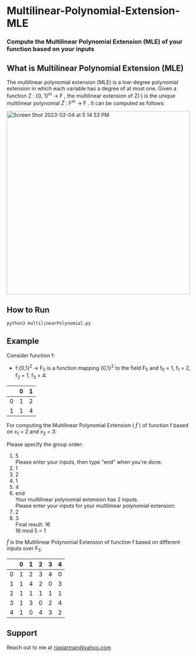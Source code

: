 # Multilinear-Polynomial-Extension-MLE
### Compute the Multilinear Polynomial Extension (MLE) of your function based on your inputs

## What is Multilinear Polynomial Extension (MLE) 

The multilinear polynomial extension (MLE) is a low-degree polynomial extension in which each variable has a degree of at most one.
Given a function Z : {0, 1}<sup>m</sup> → F , the multilinear extension of Z(·) is the unique multilinear polynomial $\tilde{Z}$ : F<sup>m</sup> → F . It can be computed as follows:

<img width="499" alt="Screen Shot 2023-02-04 at 5 14 53 PM" src="https://user-images.githubusercontent.com/35253872/216791700-dbcfe241-c2f7-47e2-9900-bc96c1666bb8.png">

## How to Run
``python3 multilinearPolynomial.py``

## Example

Consider function f:
  * f:{0,1}<sup>2</sup> -> F<sub>5</sub> is a function mapping {0,1}<sup>2</sup> to the field F<sub>5</sub> and f<sub>0</sub> = 1, f<sub>1</sub> = 2, f<sub>2</sub> = 1, f<sub>3</sub> = 4:

|   | 0 | 1 | 
| - | - | - |
| 0 | 1 | 2 |
| 1 | 1 | 4 |

For computing the Multilinear Polynomial Extension ( $\tilde{f}$ ) of function f based on x<sub>1</sub> = 2 and x<sub>2</sub> = 3:

Please specify the group order: 
1. 5\
Please enter your inputs, then type "end" when you're done: 
2. 1
3. 2
4. 1
5. 4
6. end\
Your multilinear polynomial extension has 2 inputs.\
Please enter your inputs for your multilinear polynomial extension:
7. 2
8. 3\
Final result: 16\
16 mod 5 =  1

$\tilde{f}$ is the Multilinear Polynomial Extension of function f based on different inputs over F<sub>5</sub>:

|   | 0 | 1 | 2 | 3 | 4 |
| - | - | - | - | - | - |
| 0 | 1 | 2 | 3 | 4 | 0 |
| 1 | 1 | 4 | 2 | 0 | 3 |
| 2 | 1 | 1 | 1 | 1 | 1 |
| 3 | 1 | 3 | 0 | 2 | 4 |
| 4 | 1 | 0 | 4 | 3 | 2 |

## Support
Reach out to me at riasiarman@yahoo.com
